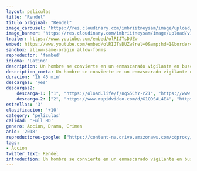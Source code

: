 ```yaml
---
layout: peliculas
title: "Rendel"
titulo_original: "Rendel"
image_carousel: 'https://res.cloudinary.com/imbriitneysam/image/upload/v1557029075/rendel-poster-min.jpg'
image_banner: 'https://res.cloudinary.com/imbriitneysam/image/upload/v1557029075/rendel-poster-min.jpg'
trailer: https://www.youtube.com/embed/olRIJTsDUZw
embed: https://www.youtube.com/embed/olRIJTsDUZw?rel=0&amp;hd=1&border=0&wmode=opaque&enablejsapi=1&modestbranding=1&controls=1&showinfo=1
sandbox: allow-same-origin allow-forms
reproductor: 'fembed'
idioma: 'Latino'
description: Un hombre se convierte en un enmascarado vigilante en busca de venganza contra la organización criminal responsable de la muerte de su familia.
description_corta: Un hombre se convierte en un enmascarado vigilante en busca de venganza contra la organización criminal responsable de la muerte de su familia...
duracion: '1h 45 min'
descargas: 'yes'
descargas2:
    descarga-1: ["1", "https://oload.life/f/nqS5ChY-rZI", "https://www.google.com/s2/favicons?domain=openload.co","OpenLoad","https://res.cloudinary.com/imbriitneysam/image/upload/v1541473684/mexico.png", "Latino", "Full HD"]
    descarga-2: ["2", "https://www.rapidvideo.com/d/G1QDSAL4E4", "https://www.google.com/s2/favicons?domain=www.rapidvideo.com","RapidVideo","https://res.cloudinary.com/imbriitneysam/image/upload/v1541473684/mexico.png", "Latino", "Full HD"]
estrellas: '3'
clasificacion: '+10'
category: 'peliculas'
calidad: 'Full HD'
genero: Accion, Drama, Crimen
anio: '2018'
reproductores-google: ["https://content-na.drive.amazonaws.com/cdproxy/share/2eJR8B4G5VDxmuQ0BcRwljbfxn6AFXQUc2TSGkOLRv8/nodes/-BXX53X9T5aCLN0E2LDi7w?nonce=KkElYDgZgfwBnrZE7xB0AgPyJIaW8EYAVheChGzBn3fpRJ-HpOo-quZHCxWvUkjN"]
tags:
- Accion
twitter_text: Rendel
introduction: Un hombre se convierte en un enmascarado vigilante en busca de venganza contra la organización criminal responsable de la muerte de su familia.
---
```



 







